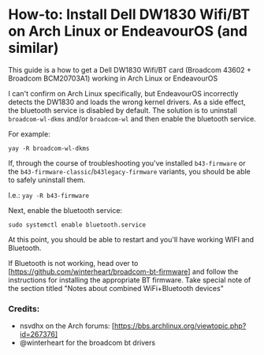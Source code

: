 # How-to: Install Dell DW1830 Wifi/BT on Arch Linux or EndeavourOS (and similar)

This guide is a how to get a Dell DW1830 Wifi/BT card (Broadcom 43602 + Broadcom BCM20703A1) working in Arch Linux or EndeavourOS

I can't confirm on Arch Linux specifically, but EndeavourOS incorrectly detects the DW1830 and loads the wrong kernel drivers. As a side effect, the bluetooth service is disabled by default. The solution is to uninstall `broadcom-wl-dkms` and/or `broadcom-wl` and then enable the bluetooth service.

For example:

`yay -R broadcom-wl-dkms`

If, through the course of troubleshooting you've installed `b43-firmware` or the `b43-firmware-classic`/`b43legacy-firmware` variants, you should be able to safely uninstall them.

I.e.: 
`yay -R b43-firmware`

Next, enable the bluetooth service:

`sudo systemctl enable bluetooth.service`

At this point, you should be able to restart and you'll have working WIFI and Bluetooth.

If Bluetooth is not working, head over to [https://github.com/winterheart/broadcom-bt-firmware] and follow the instructions for installing the appropriate BT firmware. Take special note of the section titled "Notes about combined WiFi+Bluetooth devices"


### Credits: 
- nsvdhx on the Arch forums: [https://bbs.archlinux.org/viewtopic.php?id=267376]
- @winterheart for the broadcom bt drivers
